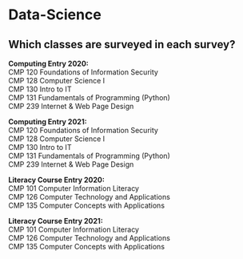 # Data-Science
## Which classes are surveyed in each survey?
<b>Computing Entry 2020:<br></b>
CMP 120 Foundations of Information Security  
CMP 128 Computer Science I  
CMP 130 Intro to IT  
CMP 131 Fundamentals of Programming (Python)  
CMP 239 Internet & Web Page Design  

<b>Computing Entry 2021:</b><br>
CMP 120 Foundations of Information Security  
CMP 128 Computer Science I  
CMP 130 Intro to IT  
CMP 131 Fundamentals of Programming (Python)  
CMP 239 Internet & Web Page Design  

<b>Literacy Course Entry 2020:</b><br>
CMP 101 Computer Information Literacy  
CMP 126 Computer Technology and Applications  
CMP 135 Computer Concepts with Applications  


<b>Literacy Course Entry 2021:</b><br>
CMP 101 Computer Information Literacy  
CMP 126 Computer Technology and Applications  
CMP 135 Computer Concepts with Applications  
